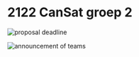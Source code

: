 # 2122 CanSat groep 2

![proposal deadline](https://img.shields.io/date/1634216400?label=proposal%20deadline&style=for-the-badge)

![announcement of teams](https://img.shields.io/date/1635426000?label=announcement%20of%20teams&style=for-the-badge)
